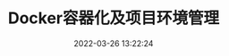 ---
title: Docker容器化及项目环境管理
comments: true
toc: true
date: 2022-03-26 13:22:24
categories: 部署运维
tags:
- Docker
- Docker-Compose
- Dockerfile
- Harbor
- 容器化
- 项目环境管理
- 私有镜像仓库
pic:
---